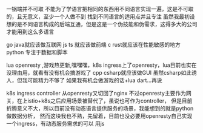 一锅端并不可取
不能为了学语言把相同的东西用不同语言实现一遍，这是不可取的，且无意义，至少一个人做不到
找到不同语言的适用点并且专注
虽然我最初设想的是不同语言构成的后端互通，但是这是一个伪技能和伪需求，这得多大的公司才能用到这么多语言

go java就应该做互联网
js ts 就应该做前端
c rust就应该在性能敏感的地方
python 专注于数据和脚本

lua openresty ,游戏热更新,嘿嘿嘿，k8s ingress上了openresty，lua目前也实在没理由用，就看有没有机会搞游戏了
cpp csharp就应该做GUI 虽然csharp如此诱人，但我可能精力不够了 如果我有机会做游戏的话+lua
dart...再说

k8s ingress controller 从openresty又切回了nginx
不过openresty主要作为网关，在上istio+k8s之后应用场景被替代了，虽说也可作为controller，
但是目前折腾意义不大，所以目前没有动态语言提供服务的场景，我能想到的就是python做数据分析，
然而这块我也不熟，先留着，目前也没必要用openresty自己实现一个ingress，有动态服务需求的可以
用js
